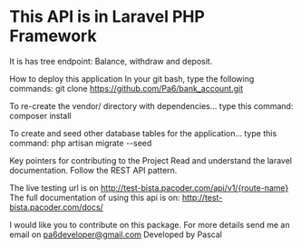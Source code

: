 # This API is in Laravel PHP Framework

It is has tree endpoint: Balance, withdraw and deposit.

How to deploy this application
In your git bash, type the following commands:
git clone https://github.com/Pa6/bank_account.git

To re-create the vendor/ directory with dependencies...
type this command: composer install

To create and seed other database tables for the application...
type this command: php artisan migrate --seed


Key pointers for contributing to the Project
Read and understand the laravel documentation.
Follow the REST API pattern.


The live testing url is on http://test-bista.pacoder.com/api/v1/{route-name}
The full documentation of using this api is on: http://test-bista.pacoder.com/docs/

I would like you to contribute on this package.
For more details send me an email on pa6developer@gmail.com
Developed by Pascal 
